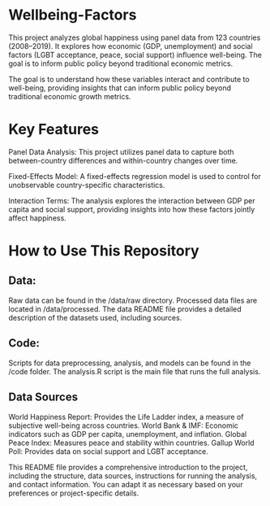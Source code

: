 # Wellbeing-Factors
This project analyzes global happiness using panel data from 123 countries (2008–2019). It explores how economic (GDP, unemployment) and social factors (LGBT acceptance, peace, social support) influence well-being. The goal is to inform public policy beyond traditional economic metrics.

The goal is to understand how these variables interact and contribute to well-being, providing insights that can inform public policy beyond traditional economic growth metrics.

# Key Features
Panel Data Analysis: This project utilizes panel data to capture both between-country differences and within-country changes over time.

Fixed-Effects Model: A fixed-effects regression model is used to control for unobservable country-specific characteristics.

Interaction Terms: The analysis explores the interaction between GDP per capita and social support, providing insights into how these factors jointly affect happiness.

# How to Use This Repository
## Data:

Raw data can be found in the /data/raw directory.
Processed data files are located in /data/processed.
The data README file provides a detailed description of the datasets used, including sources.

## Code:
Scripts for data preprocessing, analysis, and models can be found in the /code folder.
The analysis.R script is the main file that runs the full analysis.


## Data Sources
World Happiness Report: Provides the Life Ladder index, a measure of subjective well-being across countries.
World Bank & IMF: Economic indicators such as GDP per capita, unemployment, and inflation.
Global Peace Index: Measures peace and stability within countries.
Gallup World Poll: Provides data on social support and LGBT acceptance.

This README file provides a comprehensive introduction to the project, including the structure, data sources, instructions for running the analysis, and contact information. You can adapt it as necessary based on your preferences or project-specific details.
